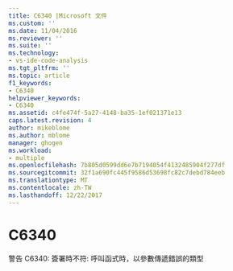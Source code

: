 ```yaml
---
title: C6340 |Microsoft 文件
ms.custom: ''
ms.date: 11/04/2016
ms.reviewer: ''
ms.suite: ''
ms.technology:
- vs-ide-code-analysis
ms.tgt_pltfrm: ''
ms.topic: article
f1_keywords:
- C6340
helpviewer_keywords:
- C6340
ms.assetid: c4fe474f-5a27-4148-ba35-1ef021371e13
caps.latest.revision: 4
author: mikeblome
ms.author: mblome
manager: ghogen
ms.workload:
- multiple
ms.openlocfilehash: 7b805d0599dd6e7b7194054f4132485904f277df
ms.sourcegitcommit: 32f1a690fc445f9586d53698fc82c7debd784eeb
ms.translationtype: MT
ms.contentlocale: zh-TW
ms.lasthandoff: 12/22/2017
---
```

# <a name="c6340"></a>C6340
警告 C6340: 簽署時不符: 呼叫函式時，以參數傳遞錯誤的類型